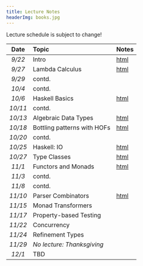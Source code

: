 ```yaml
---
title: Lecture Notes
headerImg: books.jpg
---
```


Lecture schedule is subject to change!

| **Date**   | **Topic**                       | **Notes**                 |
|:----------:|:--------------------------------|:--------------------------|
| *9/22*     | Intro                           | [html][00-intro]          |
| *9/27*     | Lambda Calculus                 | [html][01-lambda]         |
| *9/29*     | contd.                          |                           |
| *10/4*     | contd.                          |                           |
| *10/6*     | Haskell Basics                  | [html][02-hs-basic]       |
| *10/11*    | contd.                          |                           |
| *10/13*    | Algebraic Data Types            | [html][03-hs-types]       |
| *10/18*    | Bottling patterns with HOFs     | [html][04-hof]            |
| *10/20*    | contd.                          |                           |
| *10/25*    | Haskell: IO                     | [html][05-hs-io]          |
| *10/27*    | Type Classes                    | [html][06-classes]        |
| *11/1*     | Functors and Monads             | [html][07-monads]         |
| *11/3*     | contd.                          |                           |
| *11/8*     | contd.                          |                           |
| *11/10*    | Parser Combinators              | [html][08-parsers]        |
| *11/15*    | Monad Transformers              |                           |
| *11/17*    | Property-based Testing          |                           |
| *11/22*    | Concurrency                     |                           |
| *11/24*    | Refinement Types                |                           |
| *11/29*    | *No lecture: Thanksgiving*      |                           |
| *12/1*     | TBD                             |                           |

[00-intro]: lectures/00-intro.html
[01-lambda]: lectures/01-lambda.html
[02-hs-basic]: lectures/02-haskell-basic.html
[03-hs-types]: lectures/03-haskell-types.html
[04-hof]: lectures/04-hof.html
[05-hs-io]: lectures/05-haskell-io.html
[06-classes]: lectures/06-classes.html
[07-monads]: lectures/07-monads.html
[08-parsers]: lectures/08-parsers.html


<!-- OLD -->

[TBD]: TBD
[code]: https://github.com/ucsd-cse230/fa20/tree/master/static/code/src
[02-hs-basic-A]: static/raw/02-haskell-basic-A.pdf
[02-hs-basic-B]: static/raw/02-haskell-basic-B.pdf
[lec_10_15]: static/code/src/lec_10_15_20.hs
[lec_10_20]: static/code/src/lec_10_20_20.hs
[lec_10_22]: static/code/src/lec_10_22_20.hs
[03-hs-types-A]: static/raw/03-hs-types-A.pdf
[03-hs-types-B]: static/raw/03-hs-types-A.pdf
[06-poly-data]: lectures/06-poly-data.html    
[06-poly-hof]: static/raw/06-poly-hof.pdf
[07-hofs]: static/raw/07-hofs.pdf


[05-higher-order]: lectures/05-higher-order.html 
[06-poly-data]: lectures/06-poly-data.html    
[07-patterns]: lectures/07-bottling-patterns.html     
[08-typeclasses]: lectures/08-typeclasses.html  
[09-monads]: lectures/09-monads.html
[10-list]: lectures/10-list.html
[11-state]: lectures/11-state.html
[12-parsers]: lectures/12-parsers.html
[13-transformers]: lectures/13-transformers.html
[14-testing]: lectures/14-testing.html
[15-stm]: lectures/15-stm.html